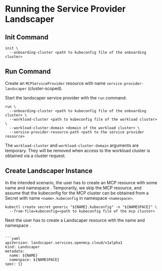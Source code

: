 # Running the Service Provider Landscaper

## Init Command

```shell
init \
  --onboarding-cluster <path to kubeconfig file of the onboarding cluster>
```


## Run Command

Create an `MCPServiceProvider` resource with name `service-provider-landscaper` (cluster-scoped).

Start the landscaper service provider with the `run` command:

```shell
run \
  --onboarding-cluster <path to kubeconfig file of the onboarding cluster> \
  --workload-cluster <path to kubeconfig file of the workload cluster> \
  --workload-cluster-domain <domain of the workload cluster> \
  --service-provider-resource-path <path to the service provider resource>
```

The `workload-cluster` and `workload-cluster-domain` arguments are temporary. They will be removed when access to the workload cluster is obtained via a cluster request.


## Create Landscaper Instance

In the intended scenario, the user has to create an MCP resource with some name <name> and namespace <namespace>. Temporarily, we skip the MCP resource, and assume that the kubeconfig for the MCP cluster can be obtained from a Secret with name `<name>.kubeconfig` in namespace `<namespace>`.

```shell
kubectl create secret generic "${NAME}.kubeconfig" -n "${NAMESPACE}" \
  --from-file=kubeconfig=<path to kubeconfig file of the mcp cluster>
```
Next the user has to create a Landscaper resource with the name <name> and namespace <namespace>.

```shell

```yaml
apiVersion: landscaper.services.openmcp.cloud/v1alpha1
kind: Landscaper
metadata:
  name: ${NAME}
  namespace: ${NAMESPACE}
spec: {}
```
